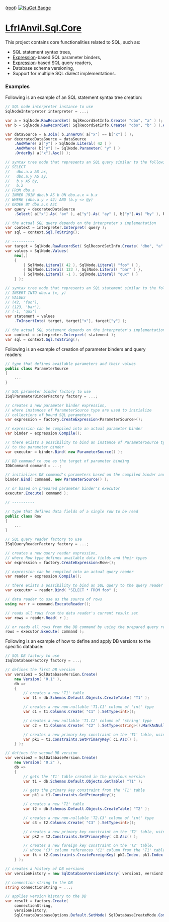 ﻿([root](https://github.com/CalionVarduk/LfrlAnvil/blob/main/readme.md))
[![NuGet Badge](https://buildstats.info/nuget/LfrlAnvil.Sql.Core)](https://www.nuget.org/packages/LfrlAnvil.Sql.Core/)

# [LfrlAnvil.Sql.Core](https://github.com/CalionVarduk/LfrlAnvil/tree/main/src/LfrlAnvil.Sql/LfrlAnvil.Sql.Core)

This project contains core functionalities related to SQL, such as:

- SQL statement syntax trees,
- [Expression](https://learn.microsoft.com/en-us/dotnet/api/system.linq.expressions.expression?view=net-7.0)-based SQL parameter binders,
- [Expression](https://learn.microsoft.com/en-us/dotnet/api/system.linq.expressions.expression?view=net-7.0)-based SQL query readers,
- Database schema versioning,
- Support for multiple SQL dialect implementations.

### Examples

Following is an example of an SQL statement syntax tree creation:
```csharp
// SQL node interpreter instance to use
SqlNodeInterpreter interpreter = ...;

var a = SqlNode.RawRecordSet( SqlRecordSetInfo.Create( "dbo", "a" ) );
var b = SqlNode.RawRecordSet( SqlRecordSetInfo.Create( "dbo", "b" ) ).As( "b" );

var dataSource = a.Join( b.InnerOn( a["x"] == b["x"] ) );
var decoratedDataSource = dataSource
    .AndWhere( a["y"] > SqlNode.Literal( 42 ) )
    .AndWhere( b["y"] != SqlNode.Parameter( "y" ) )
    .OrderBy( a["x"].Asc() );

// syntax tree node that represents an SQL query similar to the following:
// SELECT
//   dbo.a.x AS ax,
//   dbo.a.y AS ay,
//   b.y AS by,
//   b.z
// FROM dbo.a
// INNER JOIN dbo.b AS b ON dbo.a.x = b.x
// WHERE (dbo.a.y > 42) AND (b.y <> @y)
// ORDER BY dbo.a.x ASC
var query = decoratedDataSource
    .Select( a["x"].As( "ax" ), a["y"].As( "ay" ), b["y"].As( "by" ), b["z"] );

// the actual SQL query depends on the interpreter's implementation
var context = interpreter.Interpret( query );
var sql = context.Sql.ToString();

// ----------
var target = SqlNode.RawRecordSet( SqlRecordSetInfo.Create( "dbo", "a" ) );
var values = SqlNode.Values(
    new[,]
    {
        { SqlNode.Literal( 42 ), SqlNode.Literal( "foo" ) },
        { SqlNode.Literal( 123 ), SqlNode.Literal( "bar" ) },
        { SqlNode.Literal( -1 ), SqlNode.Literal( "qux" ) }
    } );

// syntax tree node that represents an SQL statement similar to the following:
// INSERT INTO dbo.a (x, y)
// VALUES
// (42, 'foo'),
// (123, 'bar'),
// (-1, 'qux')
var statement = values
    .ToInsertInto( target, target["x"], target["y"] );

// the actual SQL statement depends on the interpreter's implementation
var context = interpreter.Interpret( statement );
var sql = context.Sql.ToString();
```

Following is an example of creation of parameter binders and query readers:
```csharp
// type that defines available parameters and their values
public class ParameterSource
{
    ...
}

// SQL parameter binder factory to use
ISqlParameterBinderFactory factory = ...;

// creates a new parameter binder expression,
// where instances of ParameterSource type are used to initialize
// collections of bound SQL parameters
var expression = factory.CreateExpression<ParameterSource>();

// expression can be compiled into an actual parameter binder
var binder = expression.Compile();

// there exists a possibility to bind an instance of ParameterSource type
// to the parameter binder
var executor = binder.Bind( new ParameterSource() );

// DB command to use as the target of parameter binding
IDbCommand command = ...;

// initializes DB command's parameters based on the compiled binder and a ParameterSource instance
binder.Bind( command, new ParameterSource() );

// or based on prepared parameter binder's executor
executor.Execute( command );

// ----------

// type that defines data fields of a single row to be read
public class Row
{
    ...
}

// SQL query reader factory to use
ISqlQueryReaderFactory factory = ...;

// creates a new query reader expression,
// where Row type defines available data fields and their types
var expression = factory.CreateExpression<Row>();

// expression can be compiled into an actual query reader
var reader = expression.Compile();

// there exists a possibility to bind an SQL query to the query reader
var executor = reader.Bind( "SELECT * FROM foo" );

// data reader to use as the source of rows
using var r = command.ExecuteReader();

// reads all rows from the data reader's current result set
var rows = reader.Read( r );

// or reads all rows from the DB command by using the prepared query reader's executor
rows = executor.Execute( command );
```

Following is an example of how to define and apply DB versions to the specific database:
```csharp
// SQL DB factory to use
ISqlDatabaseFactory factory = ...;

// defines the first DB version
var version1 = SqlDatabaseVersion.Create(
    new Version( "0.1" ),
    db =>
    {
        // creates a new 'T1' table
        var t1 = db.Schemas.Default.Objects.CreateTable( "T1" );

        // creates a new non-nullable 'T1.C1' column of 'int' type
        var c1 = t1.Columns.Create( "C1" ).SetType<int>();

        // creates a new nullable 'T1.C2' column of 'string' type
        var c2 = t1.Columns.Create( "C2" ).SetType<string>().MarkAsNullable();

        // creates a new primary key constraint on the 'T1' table, using ('C1' ASC) columns
        var pk1 = t1.Constraints.SetPrimaryKey( c1.Asc() );
    } );

// defines the second DB version
var version2 = SqlDatabaseVersion.Create(
    new Version( "0.2" ),
    db =>
    {
        // gets the 'T1' table created in the previous version
        var t1 = db.Schemas.Default.Objects.GetTable( "T1" );

        // gets the primary key constraint from the 'T1' table
        var pk1 = t1.Constraints.GetPrimaryKey();

        // creates a new 'T2' table
        var t2 = db.Schemas.Default.Objects.CreateTable( "T2" );

        // creates a new non-nullable 'T2.C3' column of 'int' type
        var c3 = t2.Columns.Create( "C3" ).SetType<int>();

        // creates a new primary key constraint on the 'T2' table, using ('C3' ASC) columns
        var pk2 = t2.Constraints.SetPrimaryKey( c3.Asc() );

        // creates a new foreign key constraint on the 'T2' table,
        // whose 'C3' column references 'C1' column from the 'T1' table
        var fk = t2.Constraints.CreateForeignKey( pk2.Index, pk1.Index );
    } );

// creates a history of DB versions
var versionHistory = new SqlDatabaseVersionHistory( version1, version2 );

// connection string to the DB
string connectionString = ...;

// applies version history to the DB
var result = factory.Create(
    connectionString,
    versionHistory,
    SqlCreateDatabaseOptions.Default.SetMode( SqlDatabaseCreateMode.Commit ) );
```
